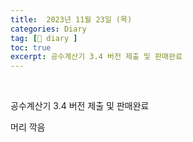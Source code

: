 ```yaml
---
title:  2023년 11월 23일 (목)
categories: Diary
tag: [📒 diary ]
toc: true
excerpt: 공수계산기 3.4 버전 제출 및 판매완료
---
```

​

공수계산기 3.4 버전 제출 및 판매완료

머리 깍음

<br><br><br>
